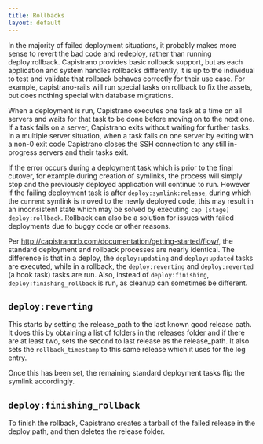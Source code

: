 ```yaml
---
title: Rollbacks
layout: default
---
```


In the majority of failed deployment situations, it probably makes more sense to revert the bad code and redeploy, rather than running deploy:rollback. Capistrano provides basic rollback support, but as each application and system handles rollbacks differently, it is up to the individual to test and validate that rollback behaves correctly for their use case. For example, capistrano-rails will run special tasks on rollback to fix the assets, but does nothing special with database migrations.

When a deployment is run, Capistrano executes one task at a time on all servers and waits for that task to be done before moving on to the next one. If a task fails on a server, Capistrano exits without waiting for further tasks. In a multiple server situation, when a task fails on one server by exiting with a non-0 exit code Capistrano closes the SSH connection to any still in-progress servers and their tasks exit.

If the error occurs during a deployment task which is prior to the final cutover, for example during creation of symlinks, the process will simply stop and the previously deployed application will continue to run. However if the failing deployment task is after `deploy:symlink:release`, during which the `current` symlink is moved to the newly deployed code, this may result in an inconsistent state which may be solved by executing `cap [stage] deploy:rollback`. Rollback can also be a solution for issues with failed deployments due to buggy code or other reasons.

Per http://capistranorb.com/documentation/getting-started/flow/, the standard deployment and rollback processes are nearly identical. The difference is that in a deploy, the `deploy:updating` and `deploy:updated` tasks are executed, while in a rollback, the `deploy:reverting` and `deploy:reverted` (a hook task) tasks are run. Also, instead of `deploy:finishing`, `deploy:finishing_rollback` is run, as cleanup can sometimes be different.

## `deploy:reverting`

This starts by setting the release_path to the last known good release path. It does this by obtaining a list of folders in the releases folder and if there are at least two, sets the second to last release as the release_path. It also sets the `rollback_timestamp` to this same release which it uses for the log entry.

Once this has been set, the remaining standard deployment tasks flip the symlink accordingly.

## `deploy:finishing_rollback`

To finish the rollback, Capistrano creates a tarball of the failed release in the deploy path, and then deletes the release folder.
